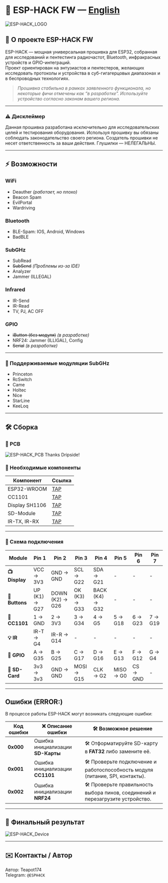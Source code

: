 # 📡 ESP-HACK FW — [English](./README.md)

![ESP-HACK_LOGO](others/Pictures/ESP-HACK.png)

## 🚀 О проекте ESP-HACK FW

ESP-HACK — мощная универсальная прошивка для ESP32, собранная для исследований и пентестинга радиочастот, Bluetooth, инфракрасных устройств и GPIO-интеграций.  
Проект ориентирован на энтузиастов и пентестеров, желающих исследовать протоколы и устройства в суб-гигагерцовых диапазонах и в беспроводных технологиях.

> *Прошивка стабильна в рамках заявленного функционала, но некоторые фичи отмечены как “в разработке”. Используйте устройство согласно законам вашего региона.*

---

### ⚠️ Дисклеймер

Данная прошивка разработана исключительно для исследовательских целей и тестирования оборудования.
Используя прошивку вы обязаны соблюдать законодательство своего региона. Создатель прошивки не несет ответственность за ваши действия. Глушилки — НЕЛЕГАЛЬНЫ.

---

## ⚡ Возможности

### WiFi

- Deauther *(работает, но плохо)*  
- Beacon Spam  
- EvilPortal  
- Wardriving

### Bluetooth

- BLE-Spam:
IOS, Android, Windows
- BadBLE

### SubGHz

- SubRead  
- ~~SubSend~~ *(Проблемы из-за IDE)*  
- Analyzer  
- Jammer (ILLEGAL)

### Infrared

- IR-Send
- IR-Read  
- TV, PJ, AC OFF

### GPIO

- ~~iButton (без модуля)~~ *(в разработке)*
- NRF24: Jammer (ILLIGAL), Config
- ~~Serial~~ *(в разработке)*

---

### 📡 Поддерживаемые модуляции SubGHz

- Princeton
- RcSwitch  
- Came  
- Holtec  
- Nice  
- StarLine  
- KeeLoq

---

## 🛠️ Сборка

### 🔧 PCB

![ESP-HACK_PCB](others/Pictures/PCB.png)
Thanks Dripside!

### 🔧 Необходимые компоненты

| Компонент | Ссылка |
|-----------|--------|
| ESP32-WROOM | [TAP](https://aliexpress.ru/item/1005007817121199.html) |
| CC1101 | [TAP](https://aliexpress.ru/item/1005008544032996.html) |
| Display SH1106 | [TAP](https://aliexpress.ru/item/1005004464878029.html) |
| SD-Мodule | [TAP](https://aliexpress.ru/item/32674518514.html) |
| IR-TX, IR-RX | [TAP](https://aliexpress.ru/item/1005007446501425.html) |

---

### 🔌 Схема подключения

| Module | Pin 1 | Pin 2 | Pin 3 | Pin 4 | Pin 5 | Pin 6 | Pin 7 |
|--------|-------|-------|-------|-------|-------|-------|-------|
| **📺 Display** | VCC → 3V3 | GND → GND | SCL → G22 | SDA → G21 | - | - | - |
| **🔘 Buttons** | UP (K1) → G27 | DOWN (K2) → G26 | OK (K3) → G33 | BACK (K4) → G32 | - | - | - |
| **📡 CC1101** | 1 → GND | 2 → 3V3 | 3 → G34 | 4 → G5 | 5 → G18 | 6 → G23 | 7 → G19 |
| **💡 IR** | IR-T → G4 | IR-R → G14 | - | - | - | - | - |
| **🔌 GPIO** | A → G35 | B → G25 | C → G17 | D → G16 | E → G13 | F → G12 | G → G4 |
| **💾 SD-Card** | 3v3 → 3v3 | GND → GND | MOSI → G15 | CLK → G2 | MISO → G0 | CS → GND | - |

---

## Ошибки (ERROR:)

В процессе работы ESP-HACK могут возникать следующие ошибки:

| Код ошибки | ❌ Описание ошибки                        | 🛠️ Возможное решение                                                                 |
|------------|-------------------------------------------|--------------------------------------------------------------------------------------|
| **0x000**  | Ошибка инициализации **SD-Карты**         | 🛠️ Отформатируйте SD-карту в **FAT32** либо замените её.                            |
| **0x001**  | Ошибка инициализации **CC1101**           | 🛠️ Проверьте подключение и работоспособность модуля (питание, SPI, контакты).        |
| **0x002**  | Ошибка инициализации **NRF24**            | 🛠️ Проверьте правильность выбора пинов, соединений и перезагрузите устройство.       |

---

## 📸 Финальный результат

![ESP-HACK_Device](others/Pictures/Device.jpg)

---

## ✉️ Контакты / Автор

Автор: Teapot174  
Telegram: `@ESPH4CK`
